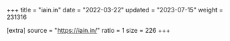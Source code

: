 +++
title = "iain.in"
date = "2022-03-22"
updated = "2023-07-15"
weight = 231316

[extra]
source = "https://iain.in/"
ratio = 1
size = 226
+++
